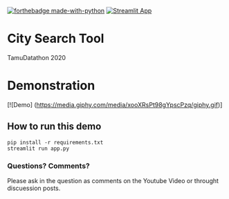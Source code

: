 
[![forthebadge made-with-python](http://ForTheBadge.com/images/badges/made-with-python.svg)](https://www.python.org/)
[![Streamlit App](https://static.streamlit.io/badges/streamlit_badge_black_white.svg)](https://share.streamlit.io/yourGitHubName/yourRepo/yourApp/)

# City Search Tool
TamuDatathon 2020



# Demonstration
[![Demo] (https://media.giphy.com/media/xooXRsPt98gYpscPzq/giphy.gif)]

## How to run this demo
```
pip install -r requirements.txt
streamlit run app.py
```

### Questions? Comments?

Please ask in the question as comments on the Youtube Video or throught discuession posts.
